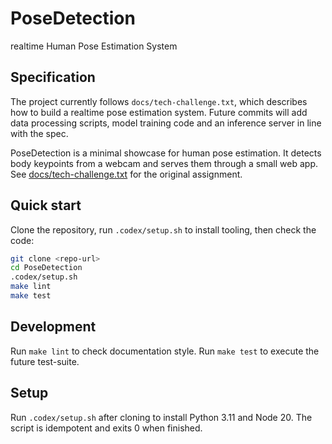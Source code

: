# PoseDetection

realtime Human Pose Estimation System

## Specification

The project currently follows `docs/tech-challenge.txt`, which describes how
to build a realtime pose estimation system. Future commits will add data
processing scripts, model training code and an inference server in line with
the spec.

PoseDetection is a minimal showcase for human pose estimation. It detects body
keypoints from a webcam and serves them through a small web app. See
[docs/tech-challenge.txt](docs/tech-challenge.txt) for the original assignment.

## Quick start

Clone the repository, run `.codex/setup.sh` to install tooling, then check the
code:

```bash
git clone <repo-url>
cd PoseDetection
.codex/setup.sh
make lint
make test
```

## Development

Run `make lint` to check documentation style.
Run `make test` to execute the future test-suite.

## Setup

Run `.codex/setup.sh` after cloning to install Python 3.11 and Node 20.
The script is idempotent and exits 0 when finished.
